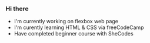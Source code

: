 ### Hi there 
- I'm currently working on flexbox web page 
- I'm curently learning HTML & CSS via freeCodeCamp
- Have completed beginner course with SheCodes
